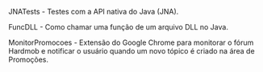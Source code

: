 JNATests - Testes com a API nativa do Java (JNA).

FuncDLL - Como chamar uma função de um arquivo DLL no Java.

MonitorPromocoes - Extensão do Google Chrome para monitorar o fórum Hardmob e notificar o usuário quando um novo tópico é criado na área de Promoções.
